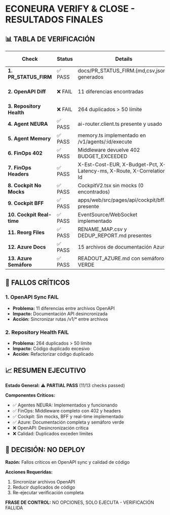 # ECONEURA VERIFY & CLOSE - RESULTADOS FINALES

## 📊 TABLA DE VERIFICACIÓN

| Check | Status | Details | Action Required |
|-------|--------|---------|-----------------|
| **1. PR_STATUS_FIRM** | ✅ PASS | docs/PR_STATUS_FIRM.{md,csv,json} generados | None |
| **2. OpenAPI Diff** | ❌ FAIL | 11 diferencias encontradas | Sincronizar archivos OpenAPI |
| **3. Repository Health** | ❌ FAIL | 264 duplicados > 50 límite | Reducir duplicados |
| **4. Agent NEURA** | ✅ PASS | ai-router.client.ts presente y usado | None |
| **5. Agent Memory** | ✅ PASS | memory.ts implementado en /v1/agents/:id/execute | None |
| **6. FinOps 402** | ✅ PASS | Middleware devuelve 402 BUDGET_EXCEEDED | None |
| **7. FinOps Headers** | ✅ PASS | X-Est-Cost-EUR, X-Budget-Pct, X-Latency-ms, X-Route, X-Correlation-Id | None |
| **8. Cockpit No Mocks** | ✅ PASS | CockpitV2.tsx sin mocks (0 encontrados) | None |
| **9. Cockpit BFF** | ✅ PASS | apps/web/src/pages/api/cockpit/bff.ts presente | None |
| **10. Cockpit Real-time** | ✅ PASS | EventSource/WebSocket implementado | None |
| **11. Reorg Files** | ✅ PASS | RENAME_MAP.csv y DEDUP_REPORT.md presentes | None |
| **12. Azure Docs** | ✅ PASS | 15 archivos de documentación Azure | None |
| **13. Azure Semáforo** | ✅ PASS | READOUT_AZURE.md con semáforo VERDE | None |

## 🚨 FALLOS CRÍTICOS

### 1. OpenAPI Sync FAIL
- **Problema:** 11 diferencias entre archivos OpenAPI
- **Impacto:** Documentación API desincronizada
- **Acción:** Sincronizar rutas /v1/* entre archivos

### 2. Repository Health FAIL  
- **Problema:** 264 duplicados > 50 límite
- **Impacto:** Código duplicado excesivo
- **Acción:** Refactorizar código duplicado

## 📈 RESUMEN EJECUTIVO

**Estado General:** ⚠️ **PARTIAL PASS** (11/13 checks passed)

**Componentes Críticos:**
- ✅ Agentes NEURA: Implementados y funcionando
- ✅ FinOps: Middleware completo con 402 y headers
- ✅ Cockpit: Sin mocks, BFF y real-time implementado
- ✅ Azure: Documentación completa y semáforo verde
- ❌ OpenAPI: Desincronización crítica
- ❌ Calidad: Duplicados exceden límites

## 🛑 DECISIÓN: NO DEPLOY

**Razón:** Fallos críticos en OpenAPI sync y calidad de código

**Acciones Requeridas:**
1. Sincronizar archivos OpenAPI
2. Reducir duplicados de código
3. Re-ejecutar verificación completa

**FRASE DE CONTROL:** NO OPCIONES, SOLO EJECUTA - VERIFICACIÓN FALLIDA
